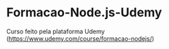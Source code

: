 # Formacao-Node.js-Udemy
Curso feito pela plataforma Udemy (https://www.udemy.com/course/formacao-nodejs/) 
